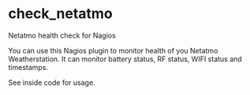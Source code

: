 # check_netatmo
Netatmo health check for Nagios

You can use this Nagios plugin to monitor health of you Netatmo Weatherstation.
It can monitor battery status, RF status, WIFI status and timestamps.

See inside code for usage.
